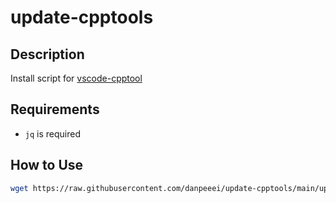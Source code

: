 # update-cpptools

## Description

Install script for [vscode-cpptool](https://github.com/microsoft/vscode-cpptools)

## Requirements

- `jq` is required

## How to Use

```bash
wget https://raw.githubusercontent.com/danpeeei/update-cpptools/main/update-cpptools.sh | bash
```
